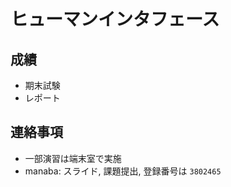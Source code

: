 # ヒューマンインタフェース

## 成績

 * 期末試験
 * レポート

## 連絡事項

 * 一部演習は端末室で実施
 * manaba: スライド, 課題提出, 登録番号は `3802465`
